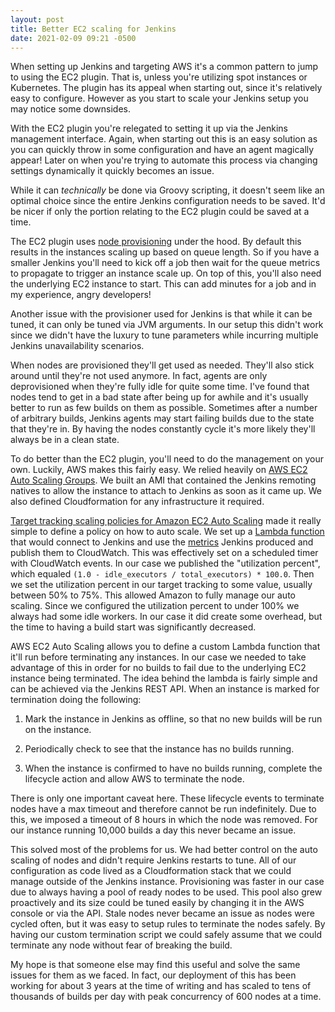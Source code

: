 ```yaml
---
layout: post
title: Better EC2 scaling for Jenkins
date: 2021-02-09 09:21 -0500
---
```


When setting up Jenkins and targeting AWS it's a common pattern to jump to using the EC2 plugin. That is, unless you're utilizing spot instances or Kubernetes. The plugin has its appeal when starting out, since it's relatively easy to configure. However as you start to scale your Jenkins setup you may notice some downsides.

With the EC2 plugin you're relegated to setting it up via the Jenkins management interface. Again, when starting out this is an easy solution as you can quickly throw in some configuration and have an agent magically appear! Later on when you're trying to automate this process via changing settings dynamically it quickly becomes an issue.

While it can _technically_ be done via Groovy scripting, it doesn't seem like an optimal choice since the entire Jenkins configuration needs to be saved. It'd be nicer if only the portion relating to the EC2 plugin could be saved at a time.

The EC2 plugin uses [node provisioning](https://support.cloudbees.com/hc/en-us/articles/115000060512-New-Shared-Agents-Clouds-are-not-being-provisioned-for-my-jobs-in-the-queue-when-I-have-agents-that-are-suspended) under the hood. By default this results in the instances scaling up based on queue length. So if you have a smaller Jenkins you'll need to kick off a job then wait for the queue metrics to propagate to trigger an instance scale up. On top of this, you'll also need the underlying EC2 instance to start. This can add minutes for a job and in my experience, angry developers!

Another issue with the provisioner used for Jenkins is that while it can be tuned, it can only be tuned via JVM arguments. In our setup this didn't work since we didn't have the luxury to tune parameters while incurring multiple Jenkins unavailability scenarios.

When nodes are provisioned they'll get used as needed. They'll also stick around until they're not used anymore. In fact, agents are only deprovisioned when they're fully idle for quite some time. I've found that nodes tend to get in a bad state after being up for awhile and it's usually better to run as few builds on them as possible. Sometimes after a number of arbitrary builds, Jenkins agents may start failing builds due to the state that they're in. By having the nodes constantly cycle it's more likely they'll always be in a clean state.

To do better than the EC2 plugin, you'll need to do the management on your own. Luckily, AWS makes this fairly easy. We relied heavily on [AWS EC2 Auto Scaling Groups](https://docs.aws.amazon.com/autoscaling/ec2/userguide/what-is-amazon-ec2-auto-scaling.html). We built an AMI that contained the Jenkins remoting natives to allow the instance to attach to Jenkins as soon as it came up. We also defined Cloudformation for any infrastructure it required.

[Target tracking scaling policies for Amazon EC2 Auto Scaling](https://docs.aws.amazon.com/autoscaling/ec2/userguide/as-scaling-target-tracking.html) made it really simple to define a policy on how to auto scale. We set up a [Lambda function](https://docs.aws.amazon.com/lambda/latest/dg/welcome.html) that would connect to Jenkins and use the [metrics](https://plugins.jenkins.io/metrics/) Jenkins produced and publish them to CloudWatch. This was effectively set on a scheduled timer with CloudWatch events. In our case we published the "utilization percent", which equaled `(1.0 - idle_executors / total_executors) * 100.0`. Then we set the utilization percent in our target tracking to some value, usually between 50% to 75%. This allowed Amazon to fully manage our auto scaling. Since we configured the utilization percent to under 100% we always had some idle workers. In our case it did create some overhead, but the time to having a build start was significantly decreased.

AWS EC2 Auto Scaling allows you to define a custom Lambda function that it'll run before terminating any instances. In our case we needed to take advantage of this in order for no builds to fail due to the underlying EC2 instance being terminated. The idea behind the lambda is fairly simple and can be achieved via the Jenkins REST API. When an instance is marked for termination doing the following:

1. Mark the instance in Jenkins as offline, so that no new builds will be run on the instance.

2. Periodically check to see that the instance has no builds running.

3. When the instance is confirmed to have no builds running, complete the lifecycle action and allow AWS to terminate the node.

There is only one important caveat here. These lifecycle events to terminate nodes have a max timeout and therefore cannot be run indefinitely. Due to this, we imposed a timeout of 8 hours in which the node was removed. For our instance running 10,000 builds a day this never became an issue.

This solved most of the problems for us.  We had better control on the auto scaling of nodes and didn't require Jenkins restarts to tune. All of our configuration as code lived as a Cloudformation stack that we could manage outside of the Jenkins instance. Provisioning was faster in our case due to always having a pool of ready nodes to be used. This pool also grew proactively and its size could be tuned easily by changing it in the AWS console or via the API. Stale nodes never became an issue as nodes were cycled often, but it was easy to setup rules to terminate the nodes safely. By having our custom termination script we could safely assume that we could terminate any node without fear of breaking the build.

My hope is that someone else may find this useful and solve the same issues for them as we faced. In fact, our deployment of this has been working for about 3 years at the time of writing and has scaled to tens of thousands of builds per day with peak concurrency of 600 nodes at a time.
